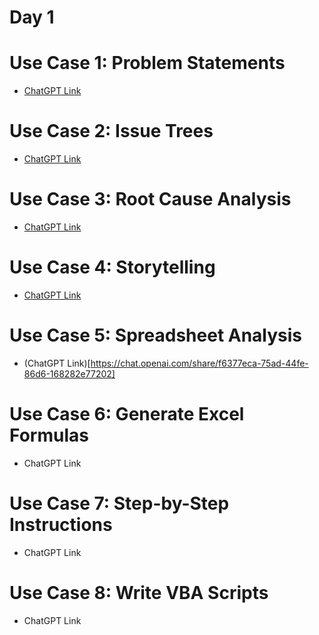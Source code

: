 # Day 1

# Use Case 1: Problem Statements
- [ChatGPT Link](https://chat.openai.com/share/a11d7f97-4e58-4299-bba1-f3460e99a116)

# Use Case 2: Issue Trees
- [ChatGPT Link](https://chat.openai.com/share/ea9d5287-ad76-4c2e-bcc3-da5a7893bbde)

# Use Case 3: Root Cause Analysis
- [ChatGPT Link](https://chat.openai.com/share/0923430c-a5fb-47d3-aae2-38bd2b495092)

# Use Case 4: Storytelling
- [ChatGPT Link](https://chat.openai.com/share/2092f301-3925-4dbf-9153-f99e322d760a)

# Use Case 5: Spreadsheet Analysis
- (ChatGPT Link)[https://chat.openai.com/share/f6377eca-75ad-44fe-86d6-168282e77202]

# Use Case 6: Generate Excel Formulas
- ChatGPT Link

# Use Case 7: Step-by-Step Instructions
- ChatGPT Link

# Use Case 8: Write VBA Scripts
- ChatGPT Link
